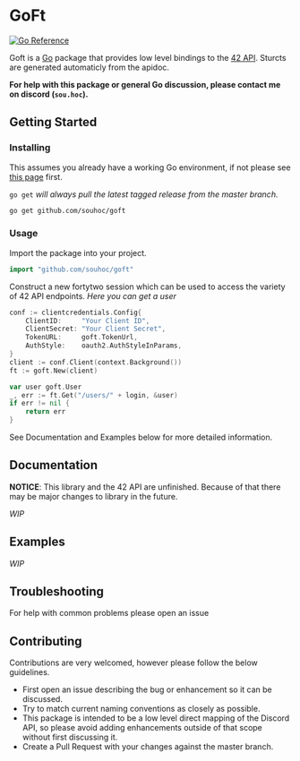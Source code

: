 # GoFt

[![Go Reference](https://pkg.go.dev/badge/github.com/souhoc/goft.svg)](https://pkg.go.dev/github.com/souhoc/goft)

Goft is a [Go](https://golang.org/) package that provides low level 
bindings to the [42 API](https://api.intra.42.fr/apidoc).
Sturcts are generated automaticly from the apidoc.

**For help with this package or general Go discussion, please contact me on discord (`sou.hoc`).**

## Getting Started

### Installing

This assumes you already have a working Go environment, if not please see
[this page](https://golang.org/doc/install) first.

`go get` *will always pull the latest tagged release from the master branch.*

```sh
go get github.com/souhoc/goft
```

### Usage

Import the package into your project.

```go
import "github.com/souhoc/goft"
```

Construct a new fortytwo session which can be used to access the variety of 
42 API endpoints.
*Here you can get a user*

```go
conf := clientcredentials.Config{
	ClientID:     "Your Client ID",
	ClientSecret: "Your Client Secret",
	TokenURL:     goft.TokenUrl,
	AuthStyle:    oauth2.AuthStyleInParams,
}
client := conf.Client(context.Background())
ft := goft.New(client)

var user goft.User
_, err := ft.Get("/users/" + login, &user)
if err != nil {
	return err
}

```

See Documentation and Examples below for more detailed information.

## Documentation

**NOTICE**: This library and the 42 API are unfinished.
Because of that there may be major changes to library in the future.

*WIP*

## Examples

*WIP*

## Troubleshooting
For help with common problems please open an issue

## Contributing
Contributions are very welcomed, however please follow the below guidelines.

- First open an issue describing the bug or enhancement so it can be
discussed.  
- Try to match current naming conventions as closely as possible.  
- This package is intended to be a low level direct mapping of the Discord API, 
so please avoid adding enhancements outside of that scope without first 
discussing it.
- Create a Pull Request with your changes against the master branch.
